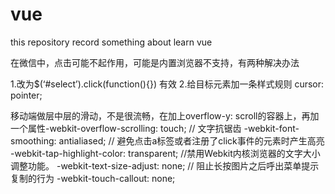 # vue
this repository record something about learn vue

在微信中，点击可能不起作用，可能是内置浏览器不支持，有两种解决办法

1.改为$(‘#select’).click(function(){}) 有效 
2.给目标元素加一条样式规则 cursor: pointer;

 
移动端做层中层的滑动，不是很流畅，在加上overflow-y: scroll的容器上，再加一个属性-webkit-overflow-scrolling: touch;
// 文字抗锯齿
-webkit-font-smoothing: antialiased;
// 避免点击a标签或者注册了click事件的元素时产生高亮
-webkit-tap-highlight-color: transparent;
//禁用Webkit内核浏览器的文字大小调整功能。
-webkit-text-size-adjust: none;
// 阻止长按图片之后呼出菜单提示复制的行为
-webkit-touch-callout: none;
